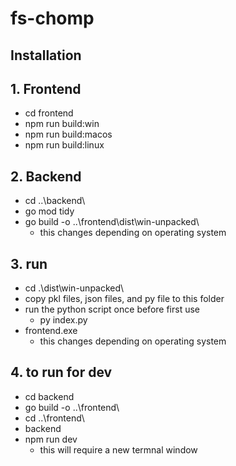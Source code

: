 # fs-chomp

## Installation
## 1. Frontend
- cd frontend
- npm run build:win
- npm run build:macos
- npm run build:linux
## 2. Backend
  - cd ..\backend\
  - go mod tidy
  - go build -o ..\frontend\dist\win-unpacked\
    - this changes depending on operating system
## 3. run
  - cd .\dist\win-unpacked\
  - copy pkl files, json files, and py file to this folder 
  - run the python script once before first use
    - py index.py
  - frontend.exe
    - this changes depending on operating system
## 4. to run for dev
  - cd backend
  - go build -o ..\frontend\
  - cd ..\frontend\
  - backend
  - npm run dev
    - this will require a new termnal window